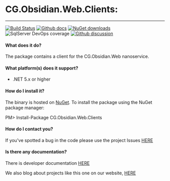 # CG.Obsidian.Web.Clients: 
---
[![Build Status](https://dev.azure.com/codegator/CG.Obsidian.Web.Clients/_apis/build/status/CodeGator.CG.Obsidian.Web.Clients?branchName=master)](https://dev.azure.com/codegator/CG.Obsidian.Web.Clients/_build/latest?definitionId=1&branchName=master)
[![Github docs](https://img.shields.io/static/v1?label=Documentation&message=online&color=blue)](https://codegator.github.io/CG.Obsidian.Web.Clients/)
[![NuGet downloads](https://img.shields.io/nuget/dt/CG.Obsidian.Web.Clients.svg?style=flat)](https://nuget.org/packages/CG.Obsidian.Web.Clients)
![SqlServer DevOps coverage](https://img.shields.io/azure-devops/coverage/codegator/CG.Obsidian.Web.Clients/1)
[![Github discussion](https://img.shields.io/badge/Discussion-online-blue)](https://github.com/CodeGator/CG.Obsidian.Web.Clients/discussions)

#### What does it do?
The package contains a client for the CG.Obsidian.Web nanoservice.

#### What platform(s) does it support?
* .NET 5.x or higher

#### How do I install it?
The binary is hosted on [NuGet](https://www.nuget.org/packages/CG.Obsidian.Web.Clients/). To install the package using the NuGet package manager:

PM> Install-Package CG.Obsidian.Web.Clients

#### How do I contact you?
If you've spotted a bug in the code please use the project Issues [HERE](https://github.com/CodeGator/CG.Obsidian.Web.Clients/issues)

#### Is there any documentation?
There is developer documentation [HERE](https://codegator.github.io/CG.Obsidian.Web.Clients/)

We also blog about projects like this one on our website, [HERE](http://www.codegator.com)